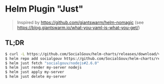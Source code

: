 # Helm Plugin "Just"

> Inspired by https://github.com/giantswarm/helm-nomagic (see https://blog.giantswarm.io/what-you-yaml-is-what-you-get/)

## TL;DR

```sh
$ curl -L https://github.com/SocialGouv/helm-charts/releases/download/v2.6.0/helm-just-linux-2.6.0.tgz | tar -C $(helm home)/plugins -xzv
$ helm repo add socialgouv https://github.com/SocialGouv/helm-charts/releases/download/v2.6.0
$ helm just fetch "socialgouv/nodejs#2.6.0"
$ helm just render my-server nodejs
$ helm just apply my-server
$ helm just delete my-server
```

